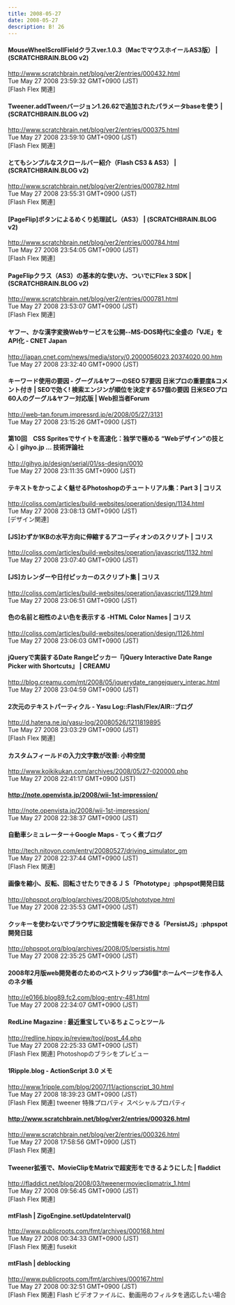 ```yaml
---
title: 2008-05-27
date: 2008-05-27
description: B! 26
---
```


#### MouseWheelScrollFieldクラスver.1.0.3（MacでマウスホイールAS3版） | (SCRATCHBRAIN.BLOG v2)
http://www.scratchbrain.net/blog/ver2/entries/000432.html<br>
Tue May 27 2008 23:59:32 GMT+0900 (JST)<br>
[Flash Flex 関連]


#### Tweener.addTweenバージョン1.26.62で追加されたパラメータbaseを使う | (SCRATCHBRAIN.BLOG v2)
http://www.scratchbrain.net/blog/ver2/entries/000375.html<br>
Tue May 27 2008 23:59:10 GMT+0900 (JST)<br>
[Flash Flex 関連]


#### とてもシンプルなスクロールバー紹介（Flash CS3 & AS3） | (SCRATCHBRAIN.BLOG v2)
http://www.scratchbrain.net/blog/ver2/entries/000782.html<br>
Tue May 27 2008 23:55:31 GMT+0900 (JST)<br>
[Flash Flex 関連]


#### [PageFlip]ボタンによるめくり処理試し（AS3） | (SCRATCHBRAIN.BLOG v2)
http://www.scratchbrain.net/blog/ver2/entries/000784.html<br>
Tue May 27 2008 23:54:05 GMT+0900 (JST)<br>
[Flash Flex 関連]


#### PageFlipクラス（AS3）の基本的な使い方、ついでにFlex 3 SDK | (SCRATCHBRAIN.BLOG v2)
http://www.scratchbrain.net/blog/ver2/entries/000781.html<br>
Tue May 27 2008 23:53:07 GMT+0900 (JST)<br>
[Flash Flex 関連]


#### ヤフー、かな漢字変換Webサービスを公開--MS-DOS時代に全盛の「VJE」をAPI化 - CNET Japan
http://japan.cnet.com/news/media/story/0,2000056023,20374020,00.htm<br>
Tue May 27 2008 23:32:40 GMT+0900 (JST)<br>


#### キーワード使用の要因 - グーグル&ヤフーのSEO 57要因 日米プロの重要度&コメント付き | SEOで効く! 検索エンジンが順位を決定する57個の要因 日米SEOプロ60人のグーグル&ヤフー対応版 | Web担当者Forum
http://web-tan.forum.impressrd.jp/e/2008/05/27/3131<br>
Tue May 27 2008 23:15:26 GMT+0900 (JST)<br>


#### 第10回　CSS Spritesでサイトを高速化：独学で極める “Webデザイン”の技と心｜gihyo.jp … 技術評論社
http://gihyo.jp/design/serial/01/ss-design/0010<br>
Tue May 27 2008 23:11:35 GMT+0900 (JST)<br>


####   テキストをかっこよく魅せるPhotoshopのチュートリアル集：Part 3 | コリス
http://coliss.com/articles/build-websites/operation/design/1134.html<br>
Tue May 27 2008 23:08:13 GMT+0900 (JST)<br>
[デザイン関連]


####   [JS]わずか1KBの水平方向に伸縮するアコーディオンのスクリプト | コリス
http://coliss.com/articles/build-websites/operation/javascript/1132.html<br>
Tue May 27 2008 23:07:40 GMT+0900 (JST)<br>


####   [JS]カレンダーや日付ピッカーのスクリプト集 | コリス
http://coliss.com/articles/build-websites/operation/javascript/1129.html<br>
Tue May 27 2008 23:06:51 GMT+0900 (JST)<br>


####   色の名前と相性のよい色を表示する -HTML Color Names | コリス
http://coliss.com/articles/build-websites/operation/design/1126.html<br>
Tue May 27 2008 23:06:03 GMT+0900 (JST)<br>


#### jQueryで実装するDate Rangeピッカー『jQuery Interactive Date Range Picker with Shortcuts』 | CREAMU
http://blog.creamu.com/mt/2008/05/jquerydate_rangejquery_interac.html<br>
Tue May 27 2008 23:04:59 GMT+0900 (JST)<br>


#### 2次元のテキストパーティクル - Yasu Log::Flash/Flex/AIR::ブログ
http://d.hatena.ne.jp/yasu-log/20080526/1211819895<br>
Tue May 27 2008 23:03:29 GMT+0900 (JST)<br>
[Flash Flex 関連]


#### カスタムフィールドの入力文字数が改善: 小粋空間
http://www.koikikukan.com/archives/2008/05/27-020000.php<br>
Tue May 27 2008 22:41:17 GMT+0900 (JST)<br>


#### http://note.openvista.jp/2008/wii-1st-impression/
http://note.openvista.jp/2008/wii-1st-impression/<br>
Tue May 27 2008 22:38:37 GMT+0900 (JST)<br>


#### 自動車シミュレーター＋Google Maps - てっく煮ブログ
http://tech.nitoyon.com/entry/20080527/driving_simulator_gm<br>
Tue May 27 2008 22:37:44 GMT+0900 (JST)<br>
[Flash Flex 関連]


#### 画像を縮小、反転、回転させたりできるＪＳ「Phototype」:phpspot開発日誌
http://phpspot.org/blog/archives/2008/05/phototype.html<br>
Tue May 27 2008 22:35:53 GMT+0900 (JST)<br>


#### クッキーを使わないでブラウザに設定情報を保存できる「PersistJS」:phpspot開発日誌
http://phpspot.org/blog/archives/2008/05/persistjs.html<br>
Tue May 27 2008 22:35:25 GMT+0900 (JST)<br>


#### 2008年2月版web開発者のためのベストクリップ36個*ホームページを作る人のネタ帳
http://e0166.blog89.fc2.com/blog-entry-481.html<br>
Tue May 27 2008 22:34:07 GMT+0900 (JST)<br>


#### RedLine Magazine : 最近重宝しているちょこっとツール
http://redline.hippy.jp/review/tool/post_44.php<br>
Tue May 27 2008 22:25:33 GMT+0900 (JST)<br>
[Flash Flex 関連] Photoshopのブラシをプレビュー


#### 1Ripple.blog - ActionScript 3.0 メモ
http://www.1ripple.com/blog/2007/11/actionscript_30.html<br>
Tue May 27 2008 18:39:23 GMT+0900 (JST)<br>
[Flash Flex 関連] tweener 特殊プロパティ スペシャルプロパティ


#### http://www.scratchbrain.net/blog/ver2/entries/000326.html
http://www.scratchbrain.net/blog/ver2/entries/000326.html<br>
Tue May 27 2008 17:58:56 GMT+0900 (JST)<br>
[Flash Flex 関連]


#### Tweener拡張で、MovieClipをMatrixで超変形をできるようにした | fladdict
http://fladdict.net/blog/2008/03/tweenermovieclipmatrix_1.html<br>
Tue May 27 2008 09:56:45 GMT+0900 (JST)<br>
[Flash Flex 関連]


#### mtFlash | ZigoEngine.setUpdateInterval()
http://www.publicroots.com/fmt/archives/000168.html<br>
Tue May 27 2008 00:34:33 GMT+0900 (JST)<br>
[Flash Flex 関連] fusekit


#### mtFlash | deblocking
http://www.publicroots.com/fmt/archives/000167.html<br>
Tue May 27 2008 00:32:51 GMT+0900 (JST)<br>
[Flash Flex 関連] Flash ビデオファイルに、動画用のフィルタを適応したい場合


